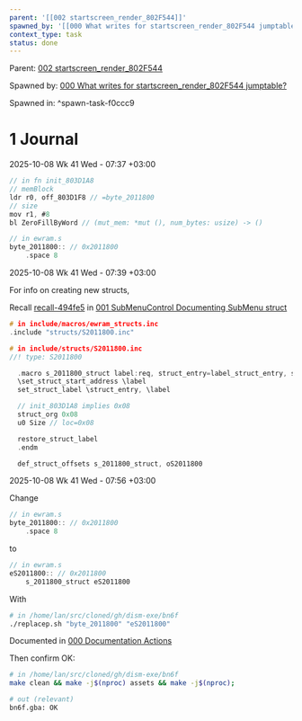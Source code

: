 ```yaml
---
parent: '[[002 startscreen_render_802F544]]'
spawned_by: '[[000 What writes for startscreen_render_802F544 jumptable?]]'
context_type: task
status: done
---
```


Parent: [002 startscreen_render_802F544](../002%20startscreen_render_802F544.md)

Spawned by: [000 What writes for startscreen_render_802F544 jumptable?](../investigations/000%20What%20writes%20for%20startscreen_render_802F544%20jumptable%3F.md)

Spawned in: [<a name="spawn-task-f0ccc9" />^spawn-task-f0ccc9](../investigations/000%20What%20writes%20for%20startscreen_render_802F544%20jumptable%3F.md#spawn-task-f0ccc9)

# 1 Journal

2025-10-08 Wk 41 Wed - 07:37 +03:00

````C
// in fn init_803D1A8
// memBlock
ldr r0, off_803D1F8 // =byte_2011800
// size
mov r1, #8
bl ZeroFillByWord // (mut_mem: *mut (), num_bytes: usize) -> ()

// in ewram.s
byte_2011800:: // 0x2011800
	.space 8
````

2025-10-08 Wk 41 Wed - 07:39 +03:00

For info on creating new structs,

Recall [recall-494fe5](../../001%20SubMenuControl/entries/001%20SubMenuControl%20Documenting%20SubMenu%20struct.md#recall-494fe5) in [001 SubMenuControl Documenting SubMenu struct](../../001%20SubMenuControl/entries/001%20SubMenuControl%20Documenting%20SubMenu%20struct.md)

````C
# in include/macros/ewram_structs.inc
.include "structs/S2011800.inc"
````

````C
# in include/structs/S2011800.inc
//! type: S2011800

  .macro s_2011800_struct label:req, struct_entry=label_struct_entry, set_struct_start_address=set_struct_start_address
  \set_struct_start_address \label
  set_struct_label \struct_entry, \label

  // init_803D1A8 implies 0x08
  struct_org 0x08
  u0 Size // loc=0x08

  restore_struct_label
  .endm

  def_struct_offsets s_2011800_struct, oS2011800
````

2025-10-08 Wk 41 Wed - 07:56 +03:00

Change

````C
// in ewram.s
byte_2011800:: // 0x2011800
	.space 8
````

to

````C
// in ewram.s
eS2011800:: // 0x2011800
	s_2011800_struct eS2011800
````

With

````sh
# in /home/lan/src/cloned/gh/dism-exe/bn6f
./replacep.sh "byte_2011800" "eS2011800"
````

Documented in [000 Documentation Actions](../../../../../logs/entries/2025/000%20Documentation%20Actions.md)

Then confirm OK:

````sh
# in /home/lan/src/cloned/gh/dism-exe/bn6f
make clean && make -j$(nproc) assets && make -j$(nproc); 

# out (relevant)
bn6f.gba: OK
````
